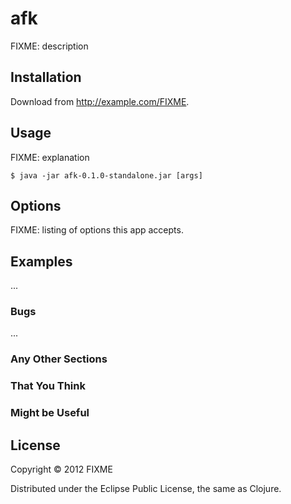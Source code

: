 # afk

FIXME: description

## Installation

Download from http://example.com/FIXME.

## Usage

FIXME: explanation

    $ java -jar afk-0.1.0-standalone.jar [args]

## Options

FIXME: listing of options this app accepts.

## Examples

...

### Bugs

...

### Any Other Sections
### That You Think
### Might be Useful

## License

Copyright © 2012 FIXME

Distributed under the Eclipse Public License, the same as Clojure.
